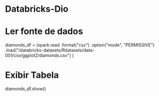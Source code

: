 # Databricks-Dio

# Ler fonte de dados
diamonds_df = (spark.read
  .format("csv")
  .option("mode", "PERMISSIVE")
  .load("/databricks-datasets/Rdatasets/data-001/csv/ggplot2/diamonds.csv")
)

# Exibir Tabela
diamonds_df.show()
